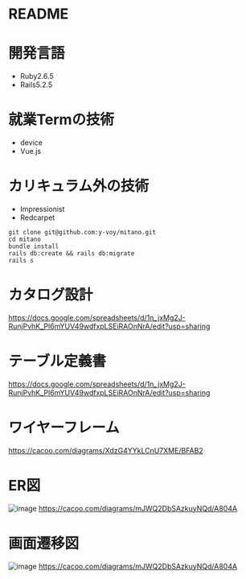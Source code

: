 # README

# 開発言語
* Ruby2.6.5
* Rails5.2.5

# 就業Termの技術
* device
* Vue.js

# カリキュラム外の技術
* Impressionist
* Redcarpet

```
git clone git@github.com:y-voy/mitano.git
cd mitano
bundle install
rails db:create && rails db:migrate
rails s
```
# カタログ設計
https://docs.google.com/spreadsheets/d/1n_jxMg2J-RunjPvhK_Pl6mYUV49wdfxpLSEiRAOnNrA/edit?usp=sharing

# テーブル定義書
https://docs.google.com/spreadsheets/d/1n_jxMg2J-RunjPvhK_Pl6mYUV49wdfxpLSEiRAOnNrA/edit?usp=sharing

# ワイヤーフレーム
https://cacoo.com/diagrams/XdzG4YYkLCnU7XME/BFAB2

# ER図
![image](https://user-images.githubusercontent.com/62267330/122756038-d5fb9f80-d2d0-11eb-8b3d-8e536a81e9e5.png)
https://cacoo.com/diagrams/mJWQ2DbSAzkuyNQd/A804A

# 画面遷移図
![image](https://user-images.githubusercontent.com/62267330/122756073-e3b12500-d2d0-11eb-84c2-576c36d31e96.png)
https://cacoo.com/diagrams/mJWQ2DbSAzkuyNQd/A804A
